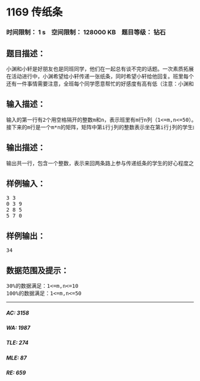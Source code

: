 # 1169 传纸条   
### 时间限制： 1 s&nbsp;&nbsp;&nbsp;&nbsp;空间限制： 128000 KB&nbsp;&nbsp;&nbsp;&nbsp;题目等级： 钻石  
## 题目描述：  

<pre>
小渊和小轩是好朋友也是同班同学，他们在一起总有谈不完的话题。一次素质拓展活动中，班上同学安排做成一个m行n列的矩阵，而小渊和小轩被安排在矩阵对角线的两端，因此，他们就无法直接交谈了。幸运的是，他们可以通过传纸条来进行交流。纸条要经由许多同学传到对方手里，小渊坐在矩阵的左上角，坐标(1,1)，小轩坐在矩阵的右下角，坐标(m,n)。从小渊传到小轩的纸条只可以向下或者向右传递，从小轩传给小渊的纸条只可以向上或者向左传递。
在活动进行中，小渊希望给小轩传递一张纸条，同时希望小轩给他回复。班里每个同学都可以帮他们传递，但只会帮他们一次，也就是说如果此人在小渊递给小轩纸条的时候帮忙，那么在小轩递给小渊的时候就不会再帮忙。反之亦然。
还有一件事情需要注意，全班每个同学愿意帮忙的好感度有高有低（注意：小渊和小轩的好心程度没有定义，输入时用0表示），可以用一个0-100的自然数来表示，数越大表示越好心。小渊和小轩希望尽可能找好心程度高的同学来帮忙传纸条，即找到来回两条传递路径，使得这两条路径上同学的好心程度只和最大。现在，请你帮助小渊和小轩找到这样的两条路径。
</pre>
  
  
## 输入描述：  

<pre>
输入的第一行有2个用空格隔开的整数m和n，表示班里有m行n列（1<=m,n<=50）。
接下来的m行是一个m*n的矩阵，矩阵中第i行j列的整数表示坐在第i行j列的学生的好心程度。每行的n个整数之间用空格隔开。
</pre>
  
  
## 输出描述：  

<pre>
输出共一行，包含一个整数，表示来回两条路上参与传递纸条的学生的好心程度之和的最大值。
</pre>
  
  
## 样例输入：  

<pre>
3 3
0 3 9
2 8 5
5 7 0
</pre>
  
  
## 样例输出：  

<pre>
34
</pre>
  
  
## 数据范围及提示：  

<pre>
30%的数据满足：1<=m,n<=10
100%的数据满足：1<=m,n<=50
</pre>
  
  
***  

##### AC: 3158  
##### WA: 1987  
##### TLE: 274  
##### MLE: 87  
##### RE: 659  
